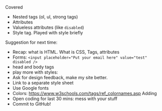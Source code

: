 Covered
* Nested tags (ol, ul, strong tags)
* Attributes
* Valueless attributes (like `disabled`)
* Style tag. Played with style briefly

Suggestion for next time:
* Recap: what is HTML. What is CSS, Tags, attributes
* Forms: `<input placeholder="Put your email here" value="test" disabled />`
* head and body tags
* play more with styles:
*   Ask for design feedback, make my site better. 
*   Link to a separate style sheet
*   Use Google fonts
*   Colors: https://www.w3schools.com/tags/ref_colornames.asp
Adding
* Open coding for last 30 mins: mess with your stuff
* Commit to GitHub!
